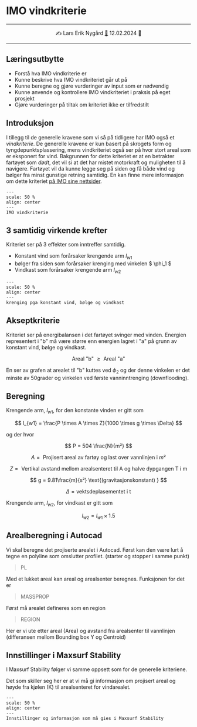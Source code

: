 # IMO vindkriterie 

-----

<p style="text-align:center;">
    ✍️ Lars Erik Nygård  <a href="mailto:lars.e.nygard@ntnu.no">📧</a> 12.02.2024 📅 
</p>

-----

## Læringsutbytte
- Forstå hva IMO vindkriterie er
- Kunne beskrive hva IMO vindkriteriet går ut på 
- Kunne beregne og gjøre vurderinger av input som er nødvendig
- Kunne anvende og kontrollere IMO vindkriteriet i praksis på eget prosjekt
- Gjøre vurderinger på tiltak om kriteriet ikke er tilfredstilt 

## Introduksjon

I tillegg til de generelle kravene som vi så på tidligere har IMO også et *vindkriterie*. De generelle kravene er kun basert på skrogets form og tyngdepunktsplassering, mens vindkriteriet også ser på hvor stort areal som er eksponert for vind. Bakgrunnen for dette kriteriet er at en betrakter fartøyet som *dødt*, det vil si at det har mistet motorkraft og muligheten til å navigere. Fartøyet vil da kunne legge seg på siden og få både vind og bølger fra minst gunstige retning samtidig. En kan finne mere informasjon om dette kriteriet [på IMO sine nettsider](https://www.imorules.com/GUID-8206CA1C-E079-4E62-BF3F-9BECF96D6969.html). 

```{figure} https://cdn.jsdelivr.net/gh/skipsing/skipsdesign2/intakt-stabilitet/images/IMO-severe-wind-curve.PNG
---
scale: 50 %
align: center
--- 
IMO vindkriterie
```

## 3 samtidig virkende krefter

Kriteriet ser på 3 effekter som inntreffer samtidig. 

- Konstant vind som forårsaker krengende arm $l_{w1}$
- bølger fra siden som forårsaker krenging med vinkelen $ \phi_1 $
- Vindkast som forårsaker krengende arm $l_{w2}$

```{figure} https://cdn.jsdelivr.net/gh/skipsing/skipsdesign2/intakt-stabilitet/images/imo-weather-situations.PNG
---
scale: 50 %
align: center
--- 
krenging pga konstant vind, bølge og vindkast
```

## Akseptkriterie 

Kriteriet ser på energibalansen i det fartøyet svinger med vinden. Energien representert i "b" må være større enn energien lagret i "a" på grunn av konstant vind, bølge og vindkast. 

$$ \text{Areal "b" } \geq \text{ Areal "a" }$$

En ser av grafen at arealet til "b" kuttes ved $\phi_2$ og der denne vinkelen er det minste av 50grader og vinkelen ved første vanninntrenging (downflooding). 

## Beregning

Krengende arm, $l_{w1}$, for den konstante vinden er gitt som

$$ l_{w1} = \frac{P \times A \times Z}{1000 \times g \times \Delta} $$

og der hvor 

$$ P = 504 \frac{N}{m²} $$

$$ A = \text{ Projisert areal av fartøy og last over vannlinjen i }m² $$

$$ Z = \text{ Vertikal avstand mellom arealsenteret til A og halve dypgangen T i m} $$

$$ g = 9.81\frac{m}{s²} \text{(gravitasjonskonstant) }  $$

$$ \Delta = \text{vektsdeplasementet i t } $$

Krengende arm, $l_{w2}$, for vindkast er gitt som

$$ l_{w2} = l_{w1} \times 1.5 $$


## Arealberegning i Autocad 

Vi skal beregne det projiserte arealet i Autocad. Først kan den være lurt å tegne en polyline som omslutter profilet. (starter og stopper i samme punkt)

> PL 

Med et lukket areal kan areal og arealsenter beregnes. Funksjonen for det er 

> MASSPROP 

Først må arealet defineres som en region

> REGION

Her er vi ute etter areal (Area) og avstand fra arealsenter til vannlinjen (differansen mellom Bounding box Y og Centroid)

## Innstillinger i Maxsurf Stability 

I Maxsurf Stability følger vi samme oppsett som for de generelle kriteriene. 

Det som skiller seg her er at vi må gi informasjon om projisert areal og høyde fra kjølen (K) til arealsenteret for vindarealet. 

```{figure} https://cdn.jsdelivr.net/gh/skipsing/skipsdesign2/intakt-stabilitet/images/maxsurf-stability-weather-criteria-settings.PNG
---
scale: 50 %
align: center
--- 
Innstillinger og informasjon som må gies i Maxsurf Stability 
```
